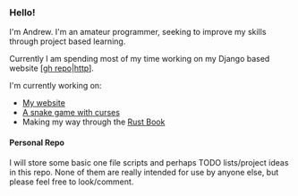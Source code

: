 ### Hello! 
I'm Andrew. I'm an amateur programmer, seeking to improve my skills through project based learning.  

Currently I am spending most of my time working on my Django based website 
[[gh repo](https://github.com/anorthall/northall.me.uk)|[http](https://northall.me.uk)]. 

I'm currently working on:

- [My website](https://github.com/anorthall/northall.me.uk)
- [A snake game with curses](https://github.com/anorthall/pysnake)
- Making my way through the [Rust Book](https://doc.rust-lang.org/book/)

#### Personal Repo
I will store some basic one file scripts and perhaps TODO lists/project ideas in this repo. None of them are really
intended for use by anyone else, but please feel free to look/comment. 
